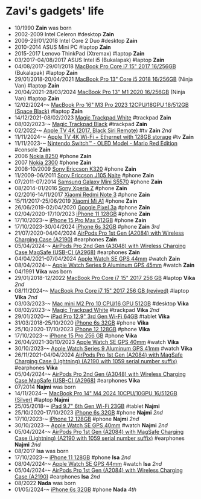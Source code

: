 Zavi's gadgets' life
==================

- 10/1990 **Zain** was born
- 2002-2009 Intel Celeron #desktop **Zain**
- 2009-29/01/2018 Intel Core 2 Duo #desktop **Zain**
- 2010-2014 ASUS Mini PC #laptop **Zain**
- 2015-2017 Lenovo ThinkPad (Xtremax) #laptop **Zain**
- 03/2017-04/08/2017 ASUS Intel i5 (Bukalapak) #laptop **Zain**
- 04/08/2017-29/01/2018 [MacBook Pro Core i7 15" 2017 16/256GB](https://everymac.com/systems/apple/macbook_pro/specs/macbook-pro-core-i7-2.8-15-mid-2017-retina-display-touch-bar-specs.html) (Bukalapak) #laptop **Zain**
- 29/01/2018-20/04/2021 [MacBook Pro 13" Core i5 2018 16/256GB](https://everymac.com/systems/apple/macbook_pro/specs/macbook-pro-core-i5-2.3-13-mid-2018-true-tone-display-touch-bar-specs.html) (Ninja Van) #laptop **Zain**
- 20/04/2021-28/03/2024 [MacBook Pro 13" M1 2020 16/256GB](https://everymac.com/systems/apple/macbook_pro/specs/macbook-pro-m1-8-core-13-2020-specs.html) (Ninja Van) #laptop **Zain**
- 12/02/2024-~ [MacBook Pro 16" M3 Pro 2023 12CPU/18GPU 18/512GB (Space Black)](https://everymac.com/systems/apple/macbook_pro/specs/macbook-pro-m3-pro-12-core-cpu-18-core-gpu-16-late-2023-specs.html) #laptop **Zain**
- 14/12/2021-08/02/2023 [Magic Trackpad White](https://www.apple.com/shop/product/MK2D3AM/A/magic-trackpad-white-multi-touch-surface) #trackpad **Zain**
- 08/02/2023-~ [Magic Trackpad Black](https://www.apple.com/shop/product/MK2D3AM/A/magic-trackpad-white-multi-touch-surface) #trackpad **Zain**
- 02/2022-~ [Apple TV 4K (2017, Black Siri Remote)](https://everymac.com/systems/apple/apple-tv/specs/apple-tv-4k-5th-generation-2017-specs.html) #tv **Zain** _2nd_
- 11/11/2024-~ [Apple TV 4K Wi-Fi + Ethernet with 128GB storage](https://everymac.com/systems/apple/apple-tv/specs/apple-tv-4k-3rd-gen-a15-2022-a2843-wifi-ethernet-thread-specs.html) #tv **Zain**
- 11/11/2023-~ [Nintendo Switch™ - OLED Model - Mario Red Edition](https://www.nintendo.com/us/store/products/nintendo-switch-oled-model-mario-red-edition-112872/) #console **Zain**
- 2006 [Nokia 8250](https://www.gsmarena.com/nokia_8250-217.php) #phone **Zain**
- 2007 [Nokia 2300](https://www.gsmarena.com/nokia_2300-513.php) #phone **Zain**
- 2008-10/2009 [Sony Ericcson K320](https://www.gsmarena.com/sony_ericsson_k320-1722.php) #phone **Zain**
- 11/2009-06/2011 [Sony Ericcson J105 Naite](https://www.gsmarena.com/sony_ericsson_j105_naite-2818.php) #phone **Zain**
- 07/2011-07/2014 [Samsung Galaxy Mini S5570](https://www.gsmarena.com/samsung_galaxy_mini_s5570-3725.php) #phone **Zain**
- 08/2014-01/2016 [Sony Xperia Z](https://www.gsmarena.com/sony_xperia_z-5204.php) #phone **Zain**
- 02/2016-14/11/2017 [Xiaomi Redmi Note 3](https://www.gsmarena.com/xiaomi_redmi_note_3-7863.php) #phone **Zain**
- 15/11/2017-25/06/2019 [Xiaomi Mi A1](https://en.wikipedia.org/wiki/Xiaomi_Mi_A1) #phone **Zain**
- 26/06/2019-02/04/2020 [Google Pixel 3a](https://www.gsmarena.com/google_pixel_3a-9408.php) #phone **Zain**
- 02/04/2020-17/10/2023 [iPhone 11 128GB](https://everymac.com/systems/apple/iphone/specs/apple-iphone-11-global-a2221-specs.html) #phone **Zain**
- 17/10/2023-~ [iPhone 15 Pro Max 512GB](https://everymac.com/systems/apple/iphone/specs/apple-iphone-15-pro-max-global-a3106-specs.html) #phone **Zain**
- 17/10/2023-30/04/2024 [iPhone 6s 32GB](https://everymac.com/systems/apple/iphone/specs/apple-iphone-6s-a1688-4.7-inch-global-sprint-verizon-specs.html) #phone **Zain** _3rd_
- 21/07/2020-04/04/2024 [AirPods Pro 1st Gen (A2084) with Wireless Charging Case (A2190)](https://support.apple.com/en-us/109525) #earphones **Zain**
- 05/04/2024-~ [AirPods Pro 2nd Gen (A3048) with Wireless Charging Case MagSafe (USB-C) (A2968)](https://support.apple.com/en-us/109525) #earphones **Zain**
- 04/04/2021-07/04/2024 [Apple Watch SE GPS 44mm](https://everymac.com/systems/apple/apple-watch/specs/apple-watch-se-gps-44mm-a2352.html) #watch **Zain**
- 08/04/2024-~ [Apple Watch Series 9 Aluminum GPS 45mm](https://everymac.com/systems/apple/apple-watch/specs/apple-watch-series-9-aluminum-gps-45mm.html) #watch **Zain**
- 04/1991 **Vika** was born
- 29/01/2018-12/2022 [MacBook Pro Core i7 15" 2017 256 GB](https://everymac.com/systems/apple/macbook_pro/specs/macbook-pro-core-i7-2.8-15-mid-2017-retina-display-touch-bar-specs.html) #laptop **Vika** _2nd_
- 08/11/2024-~ [MacBook Pro Core i7 15" 2017 256 GB (revived)](https://everymac.com/systems/apple/macbook_pro/specs/macbook-pro-core-i7-2.8-15-mid-2017-retina-display-touch-bar-specs.html) #laptop **Vika** _2nd_
- 03/03/2023-~ [Mac mini M2 Pro 10 CPU/16 GPU 512GB](https://everymac.com/systems/apple/mac_mini/specs/mac-mini-m2-pro-10-core-cpu-16-core-gpu-2023-specs.html) #desktop **Vika**
- 08/02/2023-~ [Magic Trackpad White](https://www.apple.com/shop/product/MK2D3AM/A/magic-trackpad-white-multi-touch-surface) #trackpad **Vika** _2nd_
- 29/01/2020-~ [iPad Pro 12.9" 3rd Gen Wi-Fi 64GB](https://everymac.com/systems/apple/ipad/specs/apple-ipad-pro-12-9-inch-3rd-gen-a1876-wi-fi-only-specs.html) #tablet **Vika**
- 31/03/2018-25/10/2020 [iPhone 6s 32GB](https://everymac.com/systems/apple/iphone/specs/apple-iphone-6s-a1688-4.7-inch-global-sprint-verizon-specs.html) #phone **Vika**
- 25/10/2020-17/10/2023 [iPhone 12 128GB](https://everymac.com/systems/apple/iphone/specs/apple-iphone-12-global-a2403-specs.html) #phone **Vika**
- 17/10/2023-~ [iPhone 15 Pro 256 GB](https://everymac.com/systems/apple/iphone/specs/apple-iphone-15-pro-global-a3102-specs.html) #phone **Vika**
- 26/04/2021-30/10/2023 [Apple Watch SE GPS 40mm](https://everymac.com/systems/apple/apple-watch/specs/apple-watch-se-gps-40mm-a2351.html) #watch **Vika**
- 30/10/2023-~ [Apple Watch Series 9 Aluminum GPS 41mm](https://everymac.com/systems/apple/apple-watch/specs/apple-watch-series-9-aluminum-gps-41mm.html) #watch **Vika**
- 26/11/2021-04/04/2024 [AirPods Pro 1st Gen (A2084) with MagSafe Charging Case (Lightning) (A2190 with 1059 serial number suffix)](https://support.apple.com/en-us/109525) #earphones **Vika**
- 05/04/2024-~ [AirPods Pro 2nd Gen (A3048) with Wireless Charging Case MagSafe (USB-C) (A2968)](https://support.apple.com/en-us/109525) #earphones **Vika**
- 07/2014 **Najmi** was born
- 14/11/2024-~ [MacBook Pro 14" M4 2024 10CPU/10GPU 16/512GB (Silver)](https://everymac.com/systems/apple/macbook_pro/specs/macbook-pro-m4-10-core-cpu-10-core-gpu-14-2024-specs.html) #laptop **Najmi**
- 25/05/2018-~ [iPad 9.7" 6th Gen Wi-Fi 23GB](https://everymac.com/systems/apple/ipad/specs/apple-ipad-9-7-inch-6th-gen-early-2018-a1893-wi-fi-only-specs.html) #tablet **Najmi**
- 25/10/2020-17/10/2023 [iPhone 6s 32GB](https://everymac.com/systems/apple/iphone/specs/apple-iphone-6s-a1688-4.7-inch-global-sprint-verizon-specs.html) #phone **Najmi** _2nd_
- 17/10/2023-~ [iPhone 12 128GB](https://everymac.com/systems/apple/iphone/specs/apple-iphone-12-global-a2403-specs.html) #phone **Najmi** _2nd_
- 30/10/2023-~ [Apple Watch SE GPS 40mm](https://everymac.com/systems/apple/apple-watch/specs/apple-watch-se-gps-40mm-a2351.html) #watch **Najmi** _2nd_
- 05/04/2024-~ [AirPods Pro 1st Gen (A2084) with MagSafe Charging Case (Lightning) (A2190 with 1059 serial number suffix)](https://support.apple.com/en-us/109525) #earphones **Najmi** _2nd_
- 08/2017 **Isa** was born
- 17/10/2023-~ [iPhone 11 128GB](https://everymac.com/systems/apple/iphone/specs/apple-iphone-11-global-a2221-specs.html) #phone **Isa** _2nd_
- 08/04/2024-~ [Apple Watch SE GPS 44mm](https://everymac.com/systems/apple/apple-watch/specs/apple-watch-se-gps-44mm-a2352.html) #watch **Isa** _2nd_
- 05/04/2024-~ [AirPods Pro 1st Gen (A2084) with Wireless Charging Case (A2190)](https://support.apple.com/en-us/109525) #earphones **Isa** _2nd_
- 08/2022 **Nada** was born
- 01/05/2024-~ [iPhone 6s 32GB](https://everymac.com/systems/apple/iphone/specs/apple-iphone-6s-a1688-4.7-inch-global-sprint-verizon-specs.html) #phone **Nada** _4th_
